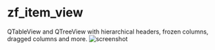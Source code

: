 # zf_item_view
QTableView and QTreeView with hierarchical headers, frozen columns, dragged columns and more.
![screenshot](https://github.com/n-r-w/zf_item_view/blob/main/screenshot1.png?raw=true)
